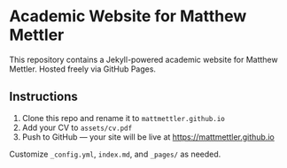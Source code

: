 # Academic Website for Matthew Mettler

This repository contains a Jekyll-powered academic website for Matthew Mettler. Hosted freely via GitHub Pages.

## Instructions

1. Clone this repo and rename it to `mattmettler.github.io`
2. Add your CV to `assets/cv.pdf`
3. Push to GitHub — your site will be live at https://mattmettler.github.io

Customize `_config.yml`, `index.md`, and `_pages/` as needed.
